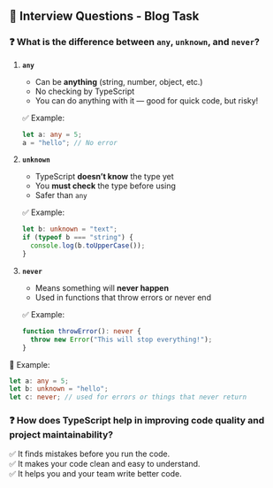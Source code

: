 ## 🎯 Interview Questions - Blog Task


### ❓ What is the difference between `any`, `unknown`, and `never`?

1. **`any`**
   - Can be **anything** (string, number, object, etc.)
   - No checking by TypeScript
   - You can do anything with it — good for quick code, but risky!

   ✅ Example:
   ```ts
   let a: any = 5;
   a = "hello"; // No error
   ```

2. **`unknown`**
   - TypeScript **doesn’t know** the type yet
   - You **must check** the type before using
   - Safer than `any`

   ✅ Example:
   ```ts
   let b: unknown = "text";
   if (typeof b === "string") {
     console.log(b.toUpperCase());
   }
   ```

3. **`never`**
   - Means something will **never happen**
   - Used in functions that throw errors or never end

   ✅ Example:
   ```ts
   function throwError(): never {
     throw new Error("This will stop everything!");
   }
   ```


📝 Example:

```ts
let a: any = 5;
let b: unknown = "hello";
let c: never; // used for errors or things that never return
```



### ❓  How does TypeScript help in improving code quality and project maintainability?

✅ It finds mistakes before you run the code.  
✅ It makes your code clean and easy to understand.  
✅ It helps you and your team write better code.
